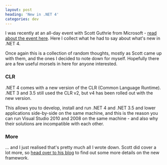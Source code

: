 ```yaml
---
layout: post
heading: 'New in .NET 4'
categories: dev
---
```


I was recently at an all-day event with Scott Guthrie from Microsoft - [read about the event here](/on-engineering/dev/notes-from-the-guathon/). Here I collect what he had to say about what's new in .NET 4.

Once again this is a collection of random thoughts, mostly as Scott came up with them, and the ones I decided to note down for myself. Hopefully there are a few useful morsels in here for anyone interested.

### CLR

.NET 4 comes with a new version of the CLR (Common Language Runtime). .NET 3 and 3.5 still used the CLR v2, but v4 has been rolled out with the new version.

This allows you to develop, install and run .NET 4 and .NET 3.5 and lower applications side-by-side on the same machine, and this is the reason you can run Visual Studio 2010 and 2008 on the same machine - and also why their solutions are incompatible with each other.

### More

... and I just realised that's pretty much all I wrote down. Scott did cover a lot more, so [head over to his blog](http://weblogs.asp.net/scottgu/archive/tags/.NET/default.aspx) to find out some more details on the new framework.
